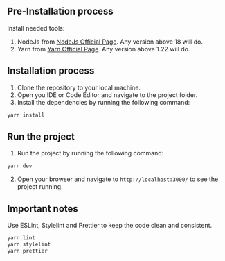 ## Pre-Installation process

Install needed tools:

1. NodeJs from [NodeJs Official Page](https://nodejs.org/en). Any version above 18 will do.
2. Yarn from [Yarn Official Page](https://yarnpkg.com/lang/en/docs/install). Any version above 1.22 will do.

## Installation process

1. Clone the repository to your local machine.
2. Open you IDE or Code Editor and navigate to the project folder.
3. Install the dependencies by running the following command:

```bash
yarn install
```

## Run the project

1. Run the project by running the following command:

```bash
yarn dev
```

2. Open your browser and navigate to `http://localhost:3000/` to see the project running.

## Important notes

Use ESLint, Stylelint and Prettier to keep the code clean and consistent.

```bash
yarn lint
yarn stylelint
yarn prettier
```


